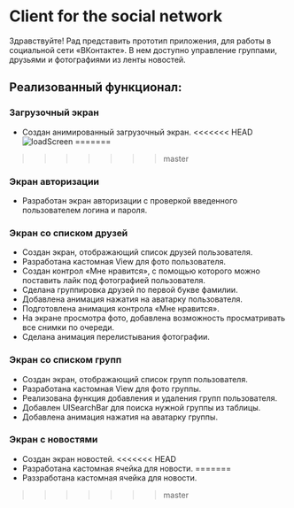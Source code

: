 # Client for the social network

Здравствуйте! Рад представить прототип приложения, для работы в социальной сети «ВКонтакте». В нем доступно управление группами, друзьями и фотографиями из ленты новостей.

## Реализованный функционал:

### Загрузочный экран
+ Создан анимированный загрузочный экран.
<<<<<<< HEAD
![loadScreen](ScreenshotApp/.png)
=======
>>>>>>> master

### Экран авторизации
+ Разработан экран авторизации с проверкой введенного пользователем логина и пароля.

### Экран со списком друзей
+ Создан экран, отображающий список друзей пользователя.
+ Разработана кастомная View для фото пользователя.
+ Создан контрол «Мне нравится», с помощью которого можно поставить лайк под фотографией пользователя.
+ Сделана группировка друзей по первой букве фамилии.
+ Добавлена анимация нажатия на аватарку пользователя.
+ Подготовлена анимация контрола «Мне нравится».
+ На экране просмотра фото, добавлена возможность просматривать все снимки по очереди.
+ Сделана анимация перелистывания фотографии.

### Экран со списком групп
+ Создан экран, отображающий список групп пользователя.
+ Разработана кастомная View для фото группы.
+ Реализована функция добавления и удаления групп пользователя.
+ Добавлен UISearchBar для поиска нужной группы из таблицы.
+ Добавлена анимация нажатия на аватарку группы.

### Экран с новостями
+ Создан экран новостей.
<<<<<<< HEAD
+ Разработана кастомная ячейка для новости.
=======
+ Раззработана кастомная ячейка для новости.
>>>>>>> master
